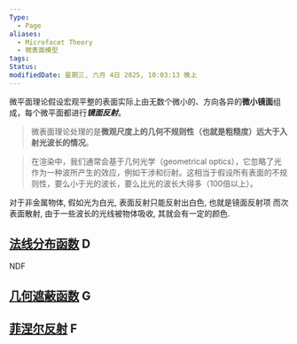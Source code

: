 ```yaml
---
Type:
  - Page
aliases:
  - Microfacet Theory
  - 微表面模型
tags: 
Status: 
modifiedDate: 星期三, 六月 4日 2025, 10:03:13 晚上
---
```

微平面理论假设宏观平整的表面实际上由无数个微小的、方向各异的**微小镜面**组成，每个微平面都进行***镜面反射***。

>  微表面理论处理的是**微观尺度上的几何不规则性（也就是粗糙度）远大于入射光波长的情况**。

>  在渲染中，我们通常会基于几何光学（geometrical optics），它忽略了光作为一种波所产生的效应，例如干涉和衍射。这相当于假设所有表面的不规则性，要么小于光的波长，要么比光的波长大得多（100倍以上）。

对于非金属物体, 假如光为白光, 表面反射只能反射出白色, 也就是镜面反射项
而次表面散射, 由于一些波长的光线被物体吸收, 其就会有一定的颜色. 

## [法线分布函数](法线分布函数.md) D

NDF

## [几何遮蔽函数](几何遮蔽函数.md) G

## [菲涅尔反射](菲涅尔反射.md) F
